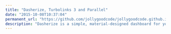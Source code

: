 ```yaml
---
title: "Dasherize, Turbolinks 3 and Parallel"
date: "2015-10-08T10:37:04"
permanent_url: "https://github.com/jollygoodcode/jollygoodcode.github.io/issues/5"
description: "Dasherize is a simple, material-designed dashboard for your projects."
---
```

